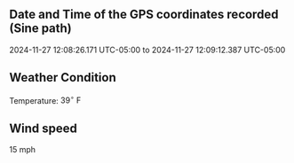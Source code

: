 ## Date and Time of the GPS coordinates recorded (Sine path)
2024-11-27 12:08:26.171 UTC-05:00 to 2024-11-27 12:09:12.387 UTC-05:00

## Weather Condition
Temperature: $39^\circ\ \text{F}$

## Wind speed
15 mph
